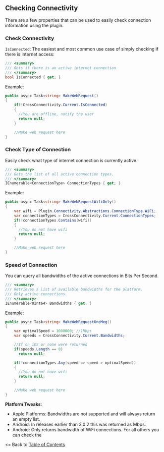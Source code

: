 ## Checking Connectivity
There are a few properties that can be used to easily check connection information using the plugin.

### Check Connectivity
`IsConnected`: The easiest and most common use case of simply checking if there is internet access:

```csharp
/// <summary>
/// Gets if there is an active internet connection
/// </summary>
bool IsConnected { get; }
```

Example:
```csharp
public async Task<string> MakeWebRequest()
{
    if(!CrossConnectivity.Current.IsConnected)
    {
      //You are offline, notify the user
      return null;
    }

    //Make web request here
}
```

### Check Type of Connection
Easily check what type of internet connection is currently active.

```csharp
/// <summary>
/// Gets the list of all active connection types.
/// </summary>
IEnumerable<ConnectionType> ConnectionTypes { get; }
```

Example:
```csharp
public async Task<string> MakeWebRequestWifiOnly()
{
    var wifi = Plugin.Connectivity.Abstractions.ConnectionType.WiFi;
    var connectionTypes = CrossConnectivity.Current.ConnectionTypes;
    if(!connectionTypes.Contains(wifi))
    {
      //You do not have wifi
      return null;
    }

    //Make web request here
}
```

### Speed of Connection

You can query all bandwidths of the active connections in Bits Per Second.

```csharp
/// <summary>
/// Retrieves a list of available bandwidths for the platform.
/// Only active connections.
/// </summary>
IEnumerable<UInt64> Bandwidths { get; }
```

Example:
```csharp
public async Task<string> MakeWebRequestOneMeg()
{
    var optimalSpeed = 1000000; //1Mbps
    var speeds = CrossConnectivity.Current.Bandwidths;

    //If on iOS or none were returned
    if(speeds.Length == 0)
      return null;

    if(!connectionTypes.Any(speed => speed > optimalSpeed))
    {
      //You do not have wifi
      return null;
    }

    //Make web request here
}
```

**Platform Tweaks**:
* Apple Platforms: Bandwidths are not supported and will always return an empty list.
* Android: In releases earlier than 3.0.2 this was returned as Mbps.
* Android: Only returns bandwidth of WiFi connections. For all others you can check the 

<= Back to [Table of Contents](README.md)

